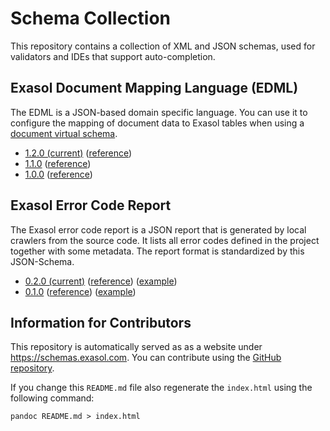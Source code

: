 # Schema Collection

This repository contains a collection of XML and JSON schemas, used for validators and IDEs that support auto-completion.

## Exasol Document Mapping Language (EDML)

The EDML is a JSON-based domain specific language.
You can use it to configure the mapping of document data to Exasol tables when using a [document virtual schema](https://github.com/exasol/virtual-schema-common-document).

* [1.2.0 (current)](edml-1.2.0.json) ([reference](https://exasol.github.io/schemas/edml_1.2.0/index.html))
* [1.1.0](edml-1.1.0.json) ([reference](https://exasol.github.io/schemas/edml_1.1.0/index.html))
* [1.0.0](edml-1.0.0.json) ([reference](https://exasol.github.io/schemas/edml_1.0.0/index.html))

## Exasol Error Code Report

The Exasol error code report is a JSON report that is generated by local crawlers from the source code. It lists all error codes defined in the project together with some metadata. The report format is standardized by this JSON-Schema.

* [0.2.0 (current)](error_code_report-0.2.0.json) ([reference](https://exasol.github.io/schemas/error_code_report-0.2.0/index.html)) ([example](error_code_report-0.2.0_example.json))
* [0.1.0](error_code_report-0.1.0.json) ([reference](https://exasol.github.io/schemas/error_code_report-0.1.0/index.html)) ([example](error_code_report-0.1.0_example.json))

## Information for Contributors

This repository is automatically served as as a website under https://schemas.exasol.com. You can contribute using the [GitHub  repository](https://github.com/exasol/schemas).

If you change this `README.md` file also regenerate the `index.html` using the following command:

```shell script
pandoc README.md > index.html
```
